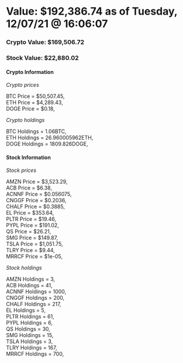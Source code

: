 # Value: $192,386.74 as of Tuesday, 12/07/21 @ 16:06:07 

### Crypto Value: $169,506.72

### Stock Value: $22,880.02

#### Crypto Information 
*Crypto prices* 

BTC Price = $50,507.45,  
ETH Price = $4,289.43,  
DOGE Price = $0.18,  


*Crypto holdings* 

BTC Holdings = 1.06BTC,  
ETH Holdings = 26.960005962ETH,  
DOGE Holdings = 1809.826DOGE,  


#### Stock Information 

*Stock prices* 

AMZN Price = $3,523.29,  
ACB Price = $6.38,  
ACNNF Price = $0.056075,  
CNGGF Price = $0.2036,  
CHALF Price = $0.3885,  
EL Price = $353.64,  
PLTR Price = $19.46,  
PYPL Price = $191.02,  
QS Price = $26.21,  
SMG Price = $149.87,  
TSLA Price = $1,051.75,  
TLRY Price = $9.44,  
MRRCF Price = $1e-05,  


*Stock holdings* 

AMZN Holdings = 3,  
ACB Holdings = 41,  
ACNNF Holdings = 1000,  
CNGGF Holdings = 200,  
CHALF Holdings = 217,  
EL Holdings = 5,  
PLTR Holdings = 61,  
PYPL Holdings = 6,  
QS Holdings = 30,  
SMG Holdings = 15,  
TSLA Holdings = 3,  
TLRY Holdings = 167,  
MRRCF Holdings = 700,  


